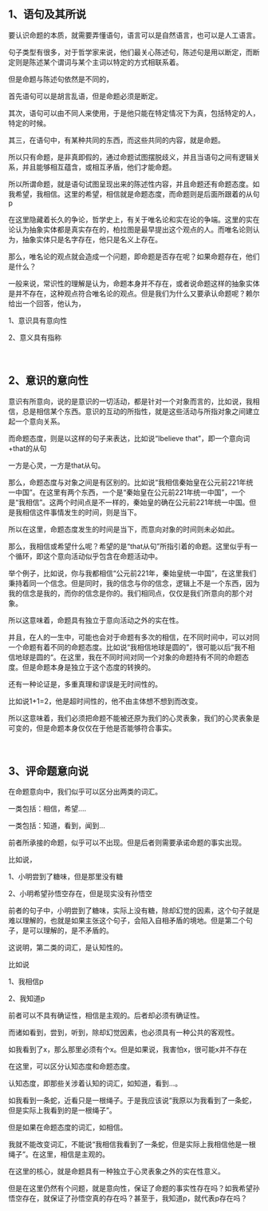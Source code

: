 <h2>1、语句及其所说</h2><p data-pid="jfKYwG0E">要认识命题的本质，就需要弄懂语句，语言可以是自然语言，也可以是人工语言。</p><p data-pid="M31ojOb5">句子类型有很多，对于哲学家来说，他们最关心陈述句，陈述句是用以断定，而断定则是陈述某个谓词与某个主词以特定的方式相联系着。</p><p data-pid="nayQ8B5_">但是命题与陈述句依然是不同的，</p><p data-pid="6ys-Dx_7">首先语句可以是胡言乱语，但是命题必须是断定。</p><p data-pid="gFznRahz">其次，语句可以由不同人来使用，于是他只能在特定情况下为真，包括特定的人，特定的时候。</p><p data-pid="it-34gLk">其三，在语句中，有某种共同的东西，而这些共同的内容，就是命题。</p><p data-pid="oLzb5GnY">所以只有命题，是非真即假的，通过命题试图摆脱歧义，并且当语句之间有逻辑关系，并且能够相互蕴含，或相互矛盾，他们才能命题。</p><p data-pid="-8wvNHt6">所以所谓命题，就是语句试图呈现出来的陈述性内容，并且命题还有命题态度。如我希望，我相信。这里的希望，相信就是命题态度，而命题则是后面所跟着的从句p</p><p data-pid="YU20RnZs">在这里隐藏着长久的争论，哲学史上，有关于唯名论和实在论的争端。这里的实在论认为抽象实体都是真实存在的，柏拉图是最早提出这个观点的人。而唯名论则认为，抽象实体只是名字存在，他只是名义上存在。</p><p data-pid="i9ML-VJO">那么，唯名论的观点就会造成一个问题，即命题是否存在呢？如果命题存在，他们是什么？</p><p data-pid="mrAySxwE">一般来说，常识性的理解是认为，命题本身并不存在，或者说命题这样的抽象实体是并不存在，这种观点符合唯名论的观点。但是我们为什么又要承认命题呢？赖尔给出一个回答，他认为，</p><p data-pid="IXzvVpDK">1、意识具有意向性</p><p data-pid="IYKGHV1y">2、意义具有指称</p><p><br></p><h2>2、意识的意向性</h2><p data-pid="88jR7OTx">意识有所意向，说的是意识的一切活动，都是针对一个对象而言的，比如说，我相信，总是相信某个东西。意识的互动的所指性，就是这些活动与所指对象之间建立起一个意向关系。</p><p data-pid="xc9rAB4U">而命题态度，则是以这样的句子来表达，比如说“Ibelieve that”，即一个意向词+that的从句</p><p data-pid="H7zFxK20">一方是心灵，一方是that从句。</p><p data-pid="r_1Gv51b">那么，命题态度与对象之间是有区别的。比如说“我相信秦始皇在公元前221年统一中国”。在这里有两个东西，一个是“秦始皇在公元前221年统一中国”，一个是“我相信”。这两个时间点是不一样的，秦始皇的确在公元前221年统一中国。但是我相信这件事情发生的时间，则是当下。</p><p data-pid="3zIvxnTZ">所以在这里，命题态度发生的时间是当下，而意向对象的时间则未必如此。</p><p data-pid="Fsk2K0W-">那么，我相信或希望什么呢？希望的是“that从句”所指引着的命题。这里似乎有一个循环，即这个意向活动似乎包含在命题活动中。</p><p data-pid="GWl6qfwh">举个例子，比如说，你与我都相信“公元前221年，秦始皇统一中国”，在这里我们秉持着同一个信念。但是同时，我的信念与你的信念，逻辑上不是一个东西，因为我的信念是我的，而你的信念是你的。我们相同点，仅仅是我们所意向的那个对象。</p><p data-pid="p1Emr-0D">所以这意味着，命题具有独立于意向活动之外的实在性。</p><p data-pid="X18kMylD">并且，在人的一生中，可能也会对于命题有多次的相信，在不同时间中，可以对同一个命题有着不同的命题态度。比如说“我相信地球是圆的”，很可能以后“我不相信地球是圆的“。在这里，我在不同时间对同一个对象的命题持有不同的命题态度。但是命题本身是独立于这个态度的转换的。</p><p data-pid="Vs1JBTyX">还有一种论证是，多重真理和谬误是无时间性的。</p><p data-pid="1kQhqgWk">比如说1+1=2，他是超时间性的，他不由主体想不想到而改变。</p><p data-pid="Dx63exT6">所以这意味着，我们必须把命题不能被还原为我们的心灵表象，我们的心灵表象是可变的，但是命题本身仅仅在于他是否能够符合事实。</p><p><br></p><h2>3、评命题意向说</h2><p data-pid="v8vPFgQA">在命题意向中，我们似乎可以区分出两类的词汇。</p><p data-pid="R7IVYUP3">一类包括：相信，希望....</p><p data-pid="s8CZ7WX4">一类包括：知道，看到，闻到...</p><p data-pid="qgcip6Kl">前者所承接的命题，似乎可以不出现。但是后者则需要承诺命题的事实出现。</p><p data-pid="d8YUIfZJ">比如说，</p><p data-pid="9SmrJWO_">1、小明尝到了糖味，但是那里没有糖</p><p data-pid="jwZyEjSm">2、小明希望孙悟空存在，但是现实没有孙悟空</p><p data-pid="lRuhiMlo">前者的句子中，小明尝到了糖味，实际上没有糖，除却幻觉的因素，这个句子就是难以理解的，也就是如果主张这个句子，会陷入自相矛盾的境地。但是第二个句子，是可以理解的，是不矛盾的。</p><p data-pid="_99h4JnI">这说明，第二类的词汇，是认知性的。</p><p data-pid="czf8kAGB">比如说</p><p data-pid="3zHcokZR">1、我相信p</p><p data-pid="HZuk9Tj_">2、我知道p</p><p data-pid="goLIxGiE">前者可以不具有确证性，相信是主观的。后者却必须有确证性。</p><p data-pid="hkNmcxWj">而诸如看到，尝到，听到，除却幻觉因素，也必须具有一种公共的客观性。</p><p data-pid="mJmMPxhD">如我看到了x，那么那里必须有个x。但是如果说，我害怕x，很可能x并不存在</p><p data-pid="KPqMXT4F">在这里，可以区分认知态度和命题态度。</p><p data-pid="mACKO33C">认知态度，即那些关涉着认知的词汇，如知道，看到...。</p><p data-pid="u13xkEN2">如我看到一条蛇，近看只是一根绳子。于是我应该说“我原以为我看到了一条蛇，但是实际上我看到的是一根绳子”。</p><p data-pid="_goFOpoK">但是如果在命题态度的词汇，如相信。</p><p data-pid="Rm4gDfSE">我就不能改变词汇，不能说“我相信我看到了一条蛇，但是实际上我相信他是一根绳子”。在这里，相信是主观的。</p><p data-pid="vLYtXH-b">在这里的核心，就是命题具有一种独立于心灵表象之外的实在性意义。</p><p data-pid="JXN4bpq9">但是在这里仍然有个问题，就是意向性，保证了命题的事实性存在吗？如我希望孙悟空存在，就保证了孙悟空真的存在吗？甚至于，我知道p，就代表p存在吗？</p><p></p>